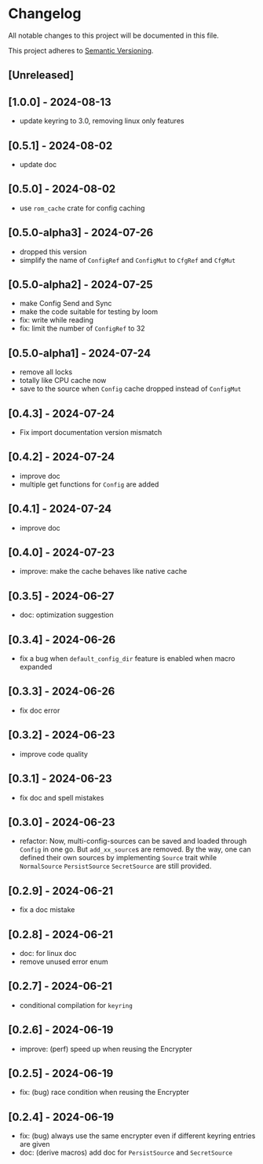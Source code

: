 # Changelog

All notable changes to this project will be documented in this file.

This project adheres to [Semantic Versioning](https://semver.org).

<!--
Note: In this file, do not use the hard wrap in the middle of a sentence for compatibility with GitHub comment style markdown rendering.
-->

## [Unreleased]
## [1.0.0] - 2024-08-13

- update keyring to 3.0, removing linux only features

## [0.5.1] - 2024-08-02

- update doc

## [0.5.0] - 2024-08-02

- use `rom_cache` crate for config caching

## [0.5.0-alpha3] - 2024-07-26

- dropped this version
- simplify the name of `ConfigRef` and `ConfigMut` to `CfgRef` and `CfgMut`

## [0.5.0-alpha2] - 2024-07-25

- make Config Send and Sync
- make the code suitable for testing by loom
- fix: write while reading
- fix: limit the number of `ConfigRef` to 32

## [0.5.0-alpha1] - 2024-07-24

- remove all locks
- totally like CPU cache now
- save to the source when `Config` cache dropped instead of `ConfigMut`

## [0.4.3] - 2024-07-24

- Fix import documentation version mismatch

## [0.4.2] - 2024-07-24

- improve doc
- multiple get functions for `Config` are added

## [0.4.1] - 2024-07-24

- improve doc

## [0.4.0] - 2024-07-23

- improve: make the cache behaves like native cache

## [0.3.5] - 2024-06-27

- doc: optimization suggestion

## [0.3.4] - 2024-06-26

- fix a bug when `default_config_dir` feature is enabled when macro expanded

## [0.3.3] - 2024-06-26

- fix doc error

## [0.3.2] - 2024-06-23

- improve code quality

## [0.3.1] - 2024-06-23

- fix doc and spell mistakes

## [0.3.0] - 2024-06-23

- refactor: Now, multi-config-sources can be saved and loaded through `Config` in one go. But `add_xx_source`s are removed. By the way, one can defined their own sources by implementing `Source` trait while `NormalSource` `PersistSource` `SecretSource` are still provided.

## [0.2.9] - 2024-06-21

- fix a doc mistake

## [0.2.8] - 2024-06-21

- doc: for linux doc
- remove unused error enum

## [0.2.7] - 2024-06-21

- conditional compilation for `keyring`

## [0.2.6] - 2024-06-19

- improve: (perf) speed up when reusing the Encrypter

## [0.2.5] - 2024-06-19

- fix: (bug) race condition when reusing the Encrypter

## [0.2.4] - 2024-06-19

- fix: (bug) always use the same encrypter even if different keyring entries are given
- doc: (derive macros) add doc for `PersistSource` and `SecretSource`
